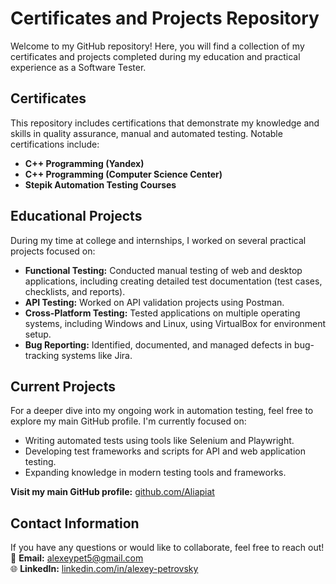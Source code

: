 # Certificates and Projects Repository

Welcome to my GitHub repository! Here, you will find a collection of my certificates and projects completed during my education and practical experience as a Software Tester.

## **Certificates**
This repository includes certifications that demonstrate my knowledge and skills in quality assurance, manual and automated testing. Notable certifications include:
- **C++ Programming (Yandex)**
- **C++ Programming (Computer Science Center)**
- **Stepik Automation Testing Courses**

## **Educational Projects**
During my time at college and internships, I worked on several practical projects focused on:
- **Functional Testing:** Conducted manual testing of web and desktop applications, including creating detailed test documentation (test cases, checklists, and reports).
- **API Testing:** Worked on API validation projects using Postman.
- **Cross-Platform Testing:** Tested applications on multiple operating systems, including Windows and Linux, using VirtualBox for environment setup.
- **Bug Reporting:** Identified, documented, and managed defects in bug-tracking systems like Jira.

## **Current Projects**
For a deeper dive into my ongoing work in automation testing, feel free to explore my main GitHub profile. I'm currently focused on:
- Writing automated tests using tools like Selenium and Playwright.
- Developing test frameworks and scripts for API and web application testing.
- Expanding knowledge in modern testing tools and frameworks.

**Visit my main GitHub profile:** [github.com/Aliapiat](https://github.com/Aliapiat)

## **Contact Information**
If you have any questions or would like to collaborate, feel free to reach out!  
📧 **Email:** alexeypet5@gmail.com  
🌐 **LinkedIn:** [linkedin.com/in/alexey-petrovsky](http://linkedin.com/in/alexey-petrovsky)

